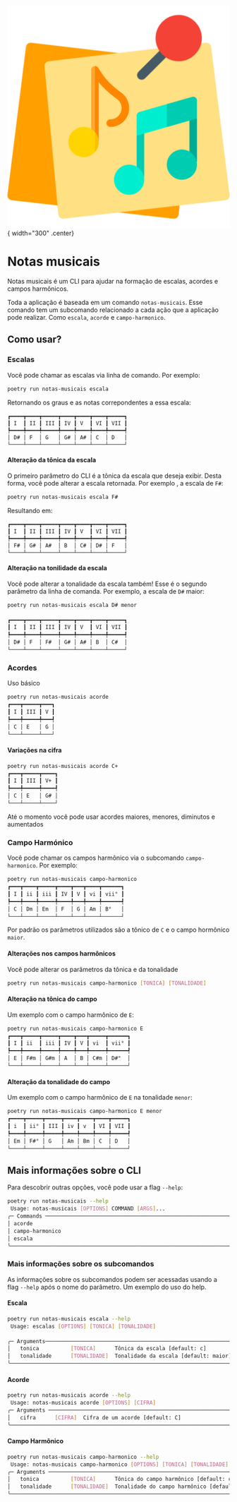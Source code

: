 ![logo do projeto](assets/logo.png){ width="300" .center}
# Notas musicais

Notas musicais é um CLI para ajudar na formação de escalas, acordes e campos harmônicos.

Toda a aplicação é baseada em um comando `notas-musicais`. Esse comando tem um subcomando relacionado a cada ação que a aplicação pode realizar. Como `escala`, `acorde` e `campo-harmonico`.

## Como usar?

### Escalas

Você pode chamar as escalas via linha de comando. Por exemplo:

```bash
poetry run notas-musicais escala
```

Retornando os graus e as notas correpondentes a essa escala:

```
┏━━━━┳━━━━┳━━━━━┳━━━━┳━━━━┳━━━━┳━━━━━┓
┃ I  ┃ II ┃ III ┃ IV ┃ V  ┃ VI ┃ VII ┃
┡━━━━╇━━━━╇━━━━━╇━━━━╇━━━━╇━━━━╇━━━━━┩
│ D# │ F  │ G   │ G# │ A# │ C  │ D   │
└────┴────┴─────┴────┴────┴────┴─────┘
```

#### Alteração da tônica da escala

O primeiro parâmetro do CLI é a tônica da escala que deseja exibir. Desta forma, você pode alterar a escala retornada. Por exemplo , a escala de `F#`:
```bash
poetry run notas-musicais escala F#
```

Resultando em:
```
┏━━━━┳━━━━┳━━━━━┳━━━━┳━━━━┳━━━━┳━━━━━┓
┃ I  ┃ II ┃ III ┃ IV ┃ V  ┃ VI ┃ VII ┃
┡━━━━╇━━━━╇━━━━━╇━━━━╇━━━━╇━━━━╇━━━━━┩
│ F# │ G# │ A#  │ B  │ C# │ D# │ F   │
└────┴────┴─────┴────┴────┴────┴─────┘
```

#### Alteração na tonilidade da escala

Você pode alterar a tonalidade da escala também! Esse é o segundo parâmetro da linha de comanda. Por exemplo, a escala de `D#` maior:

```bash
poetry run notas-musicais escala D# menor

┏━━━━┳━━━━┳━━━━━┳━━━━┳━━━━┳━━━━┳━━━━━┓
┃ I  ┃ II ┃ III ┃ IV ┃ V  ┃ VI ┃ VII ┃
┡━━━━╇━━━━╇━━━━━╇━━━━╇━━━━╇━━━━╇━━━━━┩
│ D# │ F  │ F#  │ G# │ A# │ B  │ C#  │
└────┴────┴─────┴────┴────┴────┴─────┘
```

### Acordes

Uso básico

```bash
poetry run notas-musicais acorde
┏━━━┳━━━━━┳━━━┓
┃ I ┃ III ┃ V ┃
┡━━━╇━━━━━╇━━━┩
│ C │ E   │ G │
└───┴─────┴───┘
```

#### Variações na cifra

```bash
poetry run notas-musicais acorde C+
┏━━━┳━━━━━┳━━━━┓
┃ I ┃ III ┃ V+ ┃
┡━━━╇━━━━━╇━━━━┩
│ C │ E   │ G# │
└───┴─────┴────┘
```

Até o momento você pode usar acordes maiores, menores, diminutos e aumentados

### Campo Harmónico

Você pode chamar os campos harmônico via o subcomando `campo-harmonico`. Por exemplo:

```bash
poetry run notas-musicais campo-harmonico
┏━━━┳━━━━┳━━━━━┳━━━━┳━━━┳━━━━┳━━━━━━┓
┃ I ┃ ii ┃ iii ┃ IV ┃ V ┃ vi ┃ vii° ┃
┡━━━╇━━━━╇━━━━━╇━━━━╇━━━╇━━━━╇━━━━━━┩
│ C │ Dm │ Em  │ F  │ G │ Am │ B°   │
└───┴────┴─────┴────┴───┴────┴──────┘
```

Por padrão os parâmetros utilizados são a tônico de `C` e o campo hormônico `maior`.

#### Alterações nos campos harmônicos

Você pode alterar os parâmetros da tônica e da tonalidade

```bash
poetry run notas-musicais campo-harmonico [TONICA] [TONALIDADE]
```

#### Alteração na tônica do campo

Um exemplo com o campo harmônico de `E`:

```bash
poetry run notas-musicais campo-harmonico E
┏━━━┳━━━━━┳━━━━━┳━━━━┳━━━┳━━━━━┳━━━━━━┓
┃ I ┃ ii  ┃ iii ┃ IV ┃ V ┃ vi  ┃ vii° ┃
┡━━━╇━━━━━╇━━━━━╇━━━━╇━━━╇━━━━━╇━━━━━━┩
│ E │ F#m │ G#m │ A  │ B │ C#m │ D#°  │
└───┴─────┴─────┴────┴───┴─────┴──────┘
```

#### Alteração da tonalidade do campo

Um exemplo com o campo harmônico de `E` na tonalidade `menor`:

```bash
poetry run notas-musicais campo-harmonico E menor
┏━━━━┳━━━━━┳━━━━━┳━━━━┳━━━━┳━━━━┳━━━━━┓
┃ i  ┃ ii° ┃ III ┃ iv ┃ v  ┃ VI ┃ VII ┃
┡━━━━╇━━━━━╇━━━━━╇━━━━╇━━━━╇━━━━╇━━━━━┩
│ Em │ F#° │ G   │ Am │ Bm │ C  │ D   │
└────┴─────┴─────┴────┴────┴────┴─────┘
```

## Mais informações sobre o CLI

Para descobrir outras opções, você pode usar a flag `--help`:

```bash
poetry run notas-musicais --help
 Usage: notas-musicais [OPTIONS] COMMAND [ARGS]... 
╭─ Commands ──────────────────────────────────────────────────────────────────╮
│ acorde                                                                      │
│ campo-harmonico                                                             │
│ escala                                                                      │
╰─────────────────────────────────────────────────────────────────────────────╯
```
### Mais informações sobre os subcomandos

As informações sobre os subcomandos podem ser acessadas usando a flag `--help` após o nome do parâmetro. Um exemplo do uso do help.

#### Escala
```bash
poetry run notas-musicais escala --help
 Usage: escalas [OPTIONS] [TONICA] [TONALIDADE]
                      
╭─ Arguments──────────────────────────────────────────────────────────────────╮
│   tonica          [TONICA]      Tônica da escala [default: c]               │
│   tonalidade      [TONALIDADE]  Tonalidade da escala [default: maior]       │
╰─────────────────────────────────────────────────────────────────────────────╯
```

#### Acorde
```bash
poetry run notas-musicais acorde --help
 Usage: notas-musicais acorde [OPTIONS] [CIFRA]     
╭─ Arguments ─────────────────────────────────────────────────────────────────╮
│   cifra      [CIFRA]  Cifra de um acorde [default: C]                       │
╰─────────────────────────────────────────────────────────────────────────────╯
```

#### Campo Harmônico
```bash
poetry run notas-musicais campo-harmonico --help
 Usage: notas-musicais campo-harmonico [OPTIONS] [TONICA] [TONALIDADE]
╭─ Arguments ─────────────────────────────────────────────────────────────────────╮
│   tonica          [TONICA]      Tônica do campo harmônico [default: c]          │
│   tonalidade      [TONALIDADE]  Tonalidade do campo harmônico [default: maior]  │
╰─────────────────────────────────────────────────────────────────────────────────╯
```
